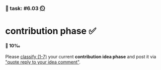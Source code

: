 ### 💪 task: #6.03 [⏲️](https://youtu.be/h1uaTOmvZbA)

# contribution phase ✅

#### 🏅 10‰

Please [classify (1-7)](https://github.com/digital-sustainability/module-eoss-ospo101/blob/main/module6/README.md#lesson-process-overview) your current **contribution idea phase** and post it via ["quote reply to your idea comment"](https://github.com/digital-sustainability/module-eoss-hs24-sandbox/issues/131).